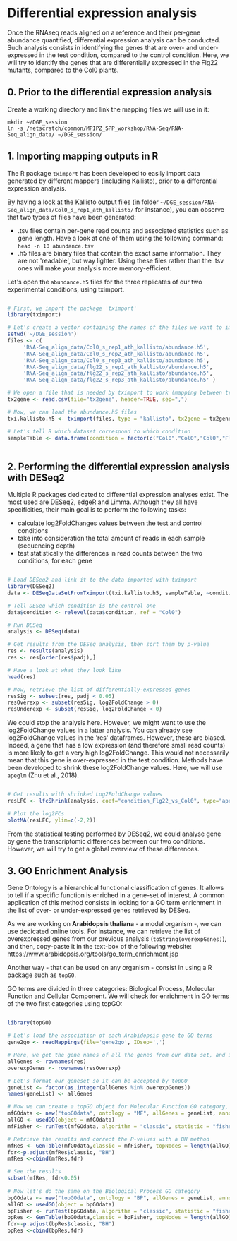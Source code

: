 # Differential expression analysis

Once the RNAseq reads aligned on a reference and their per-gene abundance quantified, differential expression analysis can be conducted. Such analysis consists in identifying the genes that are over- and under-expressed in the test condition, compared to the control condition.
Here, we will try to identify the genes that are differentially expressed in the Flg22 mutants, compared to the Col0 plants. 

## 0. Prior to the differential expression analysis

Create a working directory and link the mapping files we will use in it:

```
mkdir ~/DGE_session
ln -s /netscratch/common/MPIPZ_SPP_workshop/RNA-Seq/RNA-Seq_align_data/ ~/DGE_session/

```

## 1. Importing mapping outputs in R

The R package `tximport` has been developed to easily import data generated by different mappers (including Kallisto), prior to a differential expression analysis. 

By having a look at the Kallisto output files (in folder ```~/DGE_session/RNA-Seq_align_data/Col0_s_rep1_ath_kallisto/``` for instance), you can observe that two types of files have been generated:
- .tsv files contain per-gene read counts and associated statistics such as gene length. Have a look at one of them using the following command: `head -n 10 abundance.tsv`
- .h5 files are binary files that contain the exact same information. They are not 'readable', but way lighter. Using these files rather than the .tsv ones will make your analysis more memory-efficient.

Let's open the `abundance.h5` files for the three replicates of our two experimental conditions, using tximport.

```r

# First, we import the package 'tximport'
library(tximport)

# Let's create a vector containing the names of the files we want to import
setwd('~/DGE_session')
files <- c(
     'RNA-Seq_align_data/Col0_s_rep1_ath_kallisto/abundance.h5',
     'RNA-Seq_align_data/Col0_s_rep2_ath_kallisto/abundance.h5',
     'RNA-Seq_align_data/Col0_s_rep3_ath_kallisto/abundance.h5',
     'RNA-Seq_align_data/flg22_s_rep1_ath_kallisto/abundance.h5',
     'RNA-Seq_align_data/flg22_s_rep2_ath_kallisto/abundance.h5',
     'RNA-Seq_align_data/flg22_s_rep3_ath_kallisto/abundance.h5' )

# We open a file that is needed by tximport to work (mapping between transcriptIDs and geneIDs)
tx2gene <- read.csv(file="tx2gene", header=TRUE, sep=",")

# Now, we can load the abundance.h5 files
txi.kallisto.h5 <- tximport(files, type = "kallisto", tx2gene = tx2gene, ignoreTxVersion = TRUE)

# Let's tell R which dataset correspond to which condition
sampleTable <- data.frame(condition = factor(c("Col0","Col0","Col0","Flg22","Flg22","Flg22")))
     
```

## 2. Performing the differential expression analysis with DESeq2

Multiple R packages dedicated to differential expression analyses exist. The most used are DESeq2, edgeR and Limma. Although they all have specificities, their main goal is to perform the following tasks:
- calculate log2FoldChanges values between the test and control conditions
- take into consideration the total amount of reads in each sample (sequencing depth)
- test statistically the differences in read counts between the two conditions, for each gene

```r

# Load DESeq2 and link it to the data imported with tximport
library(DESeq2)
data <- DESeqDataSetFromTximport(txi.kallisto.h5, sampleTable, ~condition)

# Tell DESeq which condition is the control one
data$condition <- relevel(data$condition, ref = "Col0")

# Run DESeq
analysis <- DESeq(data)

# Get results from the DESeq analysis, then sort them by p-value
res <- results(analysis)
res <- res[order(res$padj),]

# Have a look at what they look like
head(res)

# Now, retrieve the list of differentially-expressed genes
resSig <- subset(res, padj < 0.05)
resOverexp <- subset(resSig, log2FoldChange > 0)
resUnderexp <- subset(resSig, log2FoldChange < 0)

```

We could stop the analysis here. However, we might want to use the log2FoldChange values in a latter analysis.
You can already see log2FoldChange values in the 'res' dataframes. However, these are biased. Indeed, a gene that has a low expression (and therefore small read counts) is more likely to get a very high log2FoldChange. This would not necessarily mean that this gene is over-expressed in the test condition. 
Methods have been developed to shrink these log2FoldChange values. Here, we will use `apeglm` (Zhu et al., 2018).


```r

# Get results with shrinked Log2FoldChange values
resLFC <- lfcShrink(analysis, coef="condition_Flg22_vs_Col0", type="apeglm")

# Plot the log2FCs
plotMA(resLFC, ylim=c(-2,2))

```

From the statistical testing performed by DESeq2, we could analyse gene by gene the transcriptomic differences between our two conditions. However, we will try to get a global overview of these differences.

## 3. GO Enrichment Analysis

Gene Ontology is a hierarchical functional classification of genes. It allows to tell if a specific function is enriched in a gene-set of interest. 
A common application of this method consists in looking for a GO term enrichment in the list of over- or under-expressed genes retrieved by DESeq. 

As we are working on **Arabidopsis thaliana** - a model organism -, we can use dedicated online tools. For instance, we can retrieve the list of overexpressed genes from our previous analysis (```toString(overexpGenes)```), and then, copy-paste it in the text-box of the following website: https://www.arabidopsis.org/tools/go_term_enrichment.jsp

Another way - that can be used on any organism - consist in using a R package such as `topGO`. 

GO terms are divided in three categories: Biological Process, Molecular Function and Cellular Component. We will check for enrichment in GO terms of the two first categories using topGO:


```r

library(topGO)

# Let's load the association of each Arabidopsis gene to GO terms 
gene2go <- readMappings(file='gene2go', IDsep=',')

# Here, we get the gene names of all the genes from our data set, and in another vector, the ones that are overexpressed
allGenes <- rownames(res)
overexpGenes <- rownames(resOverexp)

# Let's format our geneset so it can be accepted by topGO
geneList <- factor(as.integer(allGenes %in% overexpGenes))
names(geneList) <- allGenes

# Now we can create a topGO object for Molecular Function GO category, then run a Classic Fisher Test 
mfGOdata <- new("topGOdata", ontology = "MF", allGenes = geneList, annot = annFUN.gene2GO, gene2GO = gene2go)
allGO <- usedGO(object = mfGOdata) 
mfFisher <- runTest(mfGOdata, algorithm = "classic", statistic = "fisher", scoreOrder = "increasing")

# Retrieve the results and correct the P-values with a BH method
mfRes <- GenTable(mfGOdata,classic = mfFisher, topNodes = length(allGO))
fdr<-p.adjust(mfRes$classic, "BH")
mfRes <-cbind(mfRes,fdr)

# See the results
subset(mfRes, fdr<0.05)
           
# Now let's do the same on the Biological Process GO category
bpGOdata <- new("topGOdata", ontology = "BP", allGenes = geneList, annot = annFUN.gene2GO, gene2GO = gene2go)
allGO <- usedGO(object = bpGOdata) 
bpFisher <- runTest(bpGOdata, algorithm = "classic", statistic = "fisher", scoreOrder = "increasing")
bpRes <- GenTable(bpGOdata,classic = bpFisher, topNodes = length(allGO))
fdr<-p.adjust(bpRes$classic, "BH")
bpRes <-cbind(bpRes,fdr)


```


